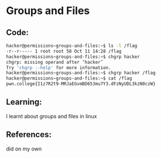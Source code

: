 # Groups and Files
## Code:
```bash
hacker@permissions~groups-and-files:~$ ls -l /flag
-r--r----- 1 root root 58 Oct 11 14:28 /flag
hacker@permissions~groups-and-files:~$ chgrp hacker
chgrp: missing operand after ‘hacker’
Try 'chgrp --help' for more information.
hacker@permissions~groups-and-files:~$ chgrp hacker /flag
hacker@permissions~groups-and-files:~$ cat /flag
pwn.college{I1z7R2t9-MRJaEGvmBD653mu7Y3.dFzNyUDL3kzN0czW}
```
## Learning:
 I learnt about groups and files in linux
## References:
 did on my own
